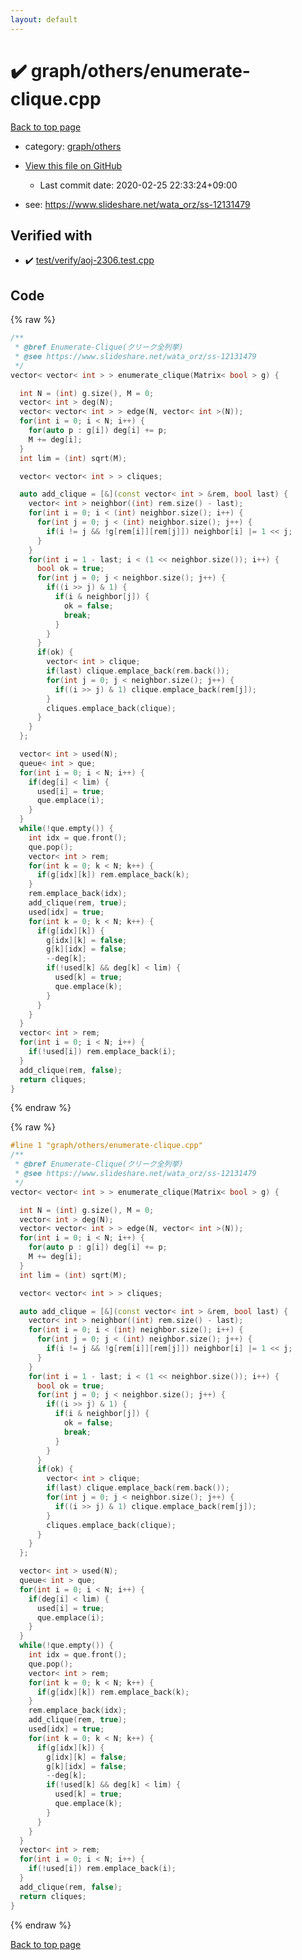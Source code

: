 ```yaml
---
layout: default
---
```


<!-- mathjax config similar to math.stackexchange -->
<script type="text/javascript" async
  src="https://cdnjs.cloudflare.com/ajax/libs/mathjax/2.7.5/MathJax.js?config=TeX-MML-AM_CHTML">
</script>
<script type="text/x-mathjax-config">
  MathJax.Hub.Config({
    TeX: { equationNumbers: { autoNumber: "AMS" }},
    tex2jax: {
      inlineMath: [ ['$','$'] ],
      processEscapes: true
    },
    "HTML-CSS": { matchFontHeight: false },
    displayAlign: "left",
    displayIndent: "2em"
  });
</script>

<script type="text/javascript" src="https://cdnjs.cloudflare.com/ajax/libs/jquery/3.4.1/jquery.min.js"></script>
<script src="https://cdn.jsdelivr.net/npm/jquery-balloon-js@1.1.2/jquery.balloon.min.js" integrity="sha256-ZEYs9VrgAeNuPvs15E39OsyOJaIkXEEt10fzxJ20+2I=" crossorigin="anonymous"></script>
<script type="text/javascript" src="../../../assets/js/copy-button.js"></script>
<link rel="stylesheet" href="../../../assets/css/copy-button.css" />


# :heavy_check_mark: graph/others/enumerate-clique.cpp

<a href="../../../index.html">Back to top page</a>

* category: <a href="../../../index.html#e557c7f962c39680942b9dada22cabec">graph/others</a>
* <a href="{{ site.github.repository_url }}/blob/master/graph/others/enumerate-clique.cpp">View this file on GitHub</a>
    - Last commit date: 2020-02-25 22:33:24+09:00


* see: <a href="https://www.slideshare.net/wata_orz/ss-12131479">https://www.slideshare.net/wata_orz/ss-12131479</a>


## Verified with

* :heavy_check_mark: <a href="../../../verify/test/verify/aoj-2306.test.cpp.html">test/verify/aoj-2306.test.cpp</a>


## Code

<a id="unbundled"></a>
{% raw %}
```cpp
/**
 * @bref Enumerate-Clique(クリーク全列挙)
 * @see https://www.slideshare.net/wata_orz/ss-12131479
 */
vector< vector< int > > enumerate_clique(Matrix< bool > g) {

  int N = (int) g.size(), M = 0;
  vector< int > deg(N);
  vector< vector< int > > edge(N, vector< int >(N));
  for(int i = 0; i < N; i++) {
    for(auto p : g[i]) deg[i] += p;
    M += deg[i];
  }
  int lim = (int) sqrt(M);

  vector< vector< int > > cliques;

  auto add_clique = [&](const vector< int > &rem, bool last) {
    vector< int > neighbor((int) rem.size() - last);
    for(int i = 0; i < (int) neighbor.size(); i++) {
      for(int j = 0; j < (int) neighbor.size(); j++) {
        if(i != j && !g[rem[i]][rem[j]]) neighbor[i] |= 1 << j;
      }
    }
    for(int i = 1 - last; i < (1 << neighbor.size()); i++) {
      bool ok = true;
      for(int j = 0; j < neighbor.size(); j++) {
        if((i >> j) & 1) {
          if(i & neighbor[j]) {
            ok = false;
            break;
          }
        }
      }
      if(ok) {
        vector< int > clique;
        if(last) clique.emplace_back(rem.back());
        for(int j = 0; j < neighbor.size(); j++) {
          if((i >> j) & 1) clique.emplace_back(rem[j]);
        }
        cliques.emplace_back(clique);
      }
    }
  };

  vector< int > used(N);
  queue< int > que;
  for(int i = 0; i < N; i++) {
    if(deg[i] < lim) {
      used[i] = true;
      que.emplace(i);
    }
  }
  while(!que.empty()) {
    int idx = que.front();
    que.pop();
    vector< int > rem;
    for(int k = 0; k < N; k++) {
      if(g[idx][k]) rem.emplace_back(k);
    }
    rem.emplace_back(idx);
    add_clique(rem, true);
    used[idx] = true;
    for(int k = 0; k < N; k++) {
      if(g[idx][k]) {
        g[idx][k] = false;
        g[k][idx] = false;
        --deg[k];
        if(!used[k] && deg[k] < lim) {
          used[k] = true;
          que.emplace(k);
        }
      }
    }
  }
  vector< int > rem;
  for(int i = 0; i < N; i++) {
    if(!used[i]) rem.emplace_back(i);
  }
  add_clique(rem, false);
  return cliques;
}

```
{% endraw %}

<a id="bundled"></a>
{% raw %}
```cpp
#line 1 "graph/others/enumerate-clique.cpp"
/**
 * @bref Enumerate-Clique(クリーク全列挙)
 * @see https://www.slideshare.net/wata_orz/ss-12131479
 */
vector< vector< int > > enumerate_clique(Matrix< bool > g) {

  int N = (int) g.size(), M = 0;
  vector< int > deg(N);
  vector< vector< int > > edge(N, vector< int >(N));
  for(int i = 0; i < N; i++) {
    for(auto p : g[i]) deg[i] += p;
    M += deg[i];
  }
  int lim = (int) sqrt(M);

  vector< vector< int > > cliques;

  auto add_clique = [&](const vector< int > &rem, bool last) {
    vector< int > neighbor((int) rem.size() - last);
    for(int i = 0; i < (int) neighbor.size(); i++) {
      for(int j = 0; j < (int) neighbor.size(); j++) {
        if(i != j && !g[rem[i]][rem[j]]) neighbor[i] |= 1 << j;
      }
    }
    for(int i = 1 - last; i < (1 << neighbor.size()); i++) {
      bool ok = true;
      for(int j = 0; j < neighbor.size(); j++) {
        if((i >> j) & 1) {
          if(i & neighbor[j]) {
            ok = false;
            break;
          }
        }
      }
      if(ok) {
        vector< int > clique;
        if(last) clique.emplace_back(rem.back());
        for(int j = 0; j < neighbor.size(); j++) {
          if((i >> j) & 1) clique.emplace_back(rem[j]);
        }
        cliques.emplace_back(clique);
      }
    }
  };

  vector< int > used(N);
  queue< int > que;
  for(int i = 0; i < N; i++) {
    if(deg[i] < lim) {
      used[i] = true;
      que.emplace(i);
    }
  }
  while(!que.empty()) {
    int idx = que.front();
    que.pop();
    vector< int > rem;
    for(int k = 0; k < N; k++) {
      if(g[idx][k]) rem.emplace_back(k);
    }
    rem.emplace_back(idx);
    add_clique(rem, true);
    used[idx] = true;
    for(int k = 0; k < N; k++) {
      if(g[idx][k]) {
        g[idx][k] = false;
        g[k][idx] = false;
        --deg[k];
        if(!used[k] && deg[k] < lim) {
          used[k] = true;
          que.emplace(k);
        }
      }
    }
  }
  vector< int > rem;
  for(int i = 0; i < N; i++) {
    if(!used[i]) rem.emplace_back(i);
  }
  add_clique(rem, false);
  return cliques;
}

```
{% endraw %}

<a href="../../../index.html">Back to top page</a>


